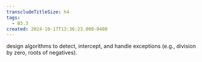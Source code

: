 ```yaml
---
transcludeTitleSize: h4
tags:
  - B3.3
created: 2024-10-17T13:36:23.000-0400
---
```

design algorithms to detect, intercept, and handle exceptions (e.g., division by zero, roots of negatives).